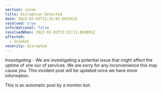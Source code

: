 ```yaml
---
section: issue
title: Disruption Detected
date: 2022-02-02T13:32:03.693261Z
resolved: true
informational: false
resolvedWhen: 2022-02-02T13:33:11.892091Z
affected:
  - Snikket
severity: disrupted
---
```

*Investigating* - We are investigating a potential issue that might affect the uptime of one our of services. We are sorry for any inconvenience this may cause you. This incident post will be updated once we have more information.

This is an automatic post by a monitor bot.
        